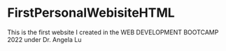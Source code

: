# FirstPersonalWebisiteHTML
This is the first website I created in the WEB DEVELOPMENT BOOTCAMP 2022 under Dr. Angela Lu
